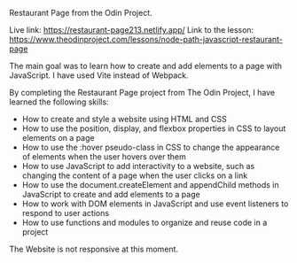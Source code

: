 Restaurant Page from the Odin Project.

Live link: https://restaurant-page213.netlify.app/
Link to the lesson: https://www.theodinproject.com/lessons/node-path-javascript-restaurant-page

The main goal was to learn how to create and add elements to a page with JavaScript. I have used Vite instead of Webpack.

By completing the Restaurant Page project from The Odin Project, I have learned the following skills:

- How to create and style a website using HTML and CSS
- How to use the position, display, and flexbox properties in CSS to layout elements on a page
- How to use the :hover pseudo-class in CSS to change the appearance of elements when the user hovers over them
- How to use JavaScript to add interactivity to a website, such as changing the content of a page when the user clicks on a link
- How to use the document.createElement and appendChild methods in JavaScript to create and add elements to a page
- How to work with DOM elements in JavaScript and use event listeners to respond to user actions
- How to use functions and modules to organize and reuse code in a project



The Website is not responsive at this moment. 
